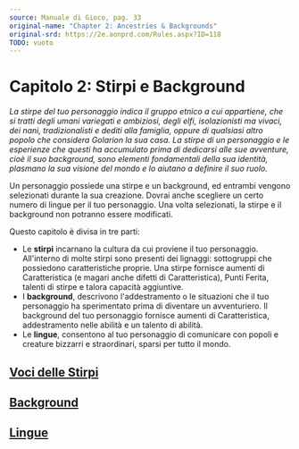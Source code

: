 ```yaml
---
source: Manuale di Gioco, pag. 33
original-name: "Chapter 2: Ancestries & Backgrounds"
original-srd: https://2e.aonprd.com/Rules.aspx?ID=118
TODO: vuoto
---
```


# Capitolo 2: Stirpi e Background

_La stirpe del tuo personaggio indica il gruppo etnico a cui appartiene, che si
tratti degli umani variegati e ambiziosi, degli elfi, isolazionisti ma vivaci,
dei nani, tradizionalisti e dediti alla famiglia, oppure di qualsiasi altro
popolo che considera Golarion la sua casa. La stirpe di un personaggio e le
esperienze che questi ha accumulato prima di dedicarsi alle sue avventure, cioè
il suo background, sono elementi fondamentali della sua identità, plasmano la
sua visione del mondo e lo aiutano a definire il suo ruolo._

Un personaggio possiede una stirpe e un background, ed entrambi vengono
selezionati durante la sua creazione. Dovrai anche scegliere un certo numero di
lingue per il tuo personaggio. Una volta selezionati, la stirpe e il background
non potranno essere modificati.

Questo capitolo è divisa in tre parti:

- Le **stirpi** incarnano la cultura da cui proviene il tuo personaggio.
  All'interno di molte stirpi sono presenti dei lignaggi: sottogruppi che
  possiedono caratteristiche proprie. Una stirpe fornisce aumenti di
  Caratteristica (e magari anche difetti di Caratteristica), Punti Ferita,
  talenti di stirpe e talora capacità aggiuntive.
- I **background**, descrivono l'addestramento o le situazioni che il tuo
  personaggio ha sperimentato prima di diventare un avventuriero. Il background
  del tuo personaggio fornisce aumenti di Caratteristica, addestramento nelle
  abilità e un talento di abilità.
- Le **lingue**, consentono al tuo personaggio di comunicare con popoli e
  creature bizzarri e straordinari, sparsi per tutto il mondo.

## [Voci delle Stirpi](/regole/manuale-di-gioco/2-2-stirpi-e-background/voci-delle-stirpi)

## [Background](/regole/manuale-di-gioco/2-2-stirpi-e-background/background)

## [Lingue](/regole/manuale-di-gioco/2-2-stirpi-e-background/lingue)
